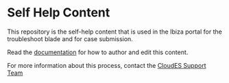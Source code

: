 <properties></properties>

# Self Help Content

This repository is the self-help content that is used in the Ibiza portal for the troubleshoot blade and for case submission.

Read the [documentation](https://aka.ms/selfhelpguide) for how to author and edit this content.

For more information about this process, contact the [CloudES Support Team](mailto:AzSFAdoption@microsoft.com)
